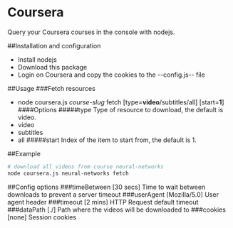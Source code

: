 # Coursera
Query your Coursera courses in the console with nodejs.

##Installation and configuration
* Install nodejs
* Download this package
* Login on Coursera and copy the cookies to the --config.js-- file

##Usage
###Fetch resources
* node coursera.js *course-slug* fetch [type=**video**/subtitles/all] [start=**1**]
####Options 
#####type
Type of resource to download, the default is video.
* video
* subtitles
* all
#####start
Index of the item to start from, the default is 1.

##Example
```bash
# download all videos from course neural-networks
node coursera.js neural-networks fetch
```

##Config options
###timeBetween [30 secs]
Time to wait between downloads to prevent a server timeout 
###userAgent [Mozilla/5.0]
User agent header
###timeout [2 mins]
HTTP Request default timeout
###dataPath [./]
Path where the videos will be downloaded to
###cookies [none]
Session cookies
